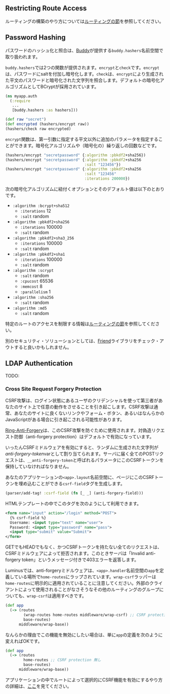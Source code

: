 ## Restricting Route Access

ルーティングの構築のやり方については[ルーティングの節](/docs/routes.md#restricting_access)を参照してください。

## Password Hashing

パスワードのハッシュ化と照合は、[Buddy](https://github.com/funcool/buddy)が提供する`buddy.hashers`名前空間で取り扱われます。

`buddy.hashers`では2つの関数が提供されます。`encrypt`と`check`です。`encrypt`は、パスワードにsaltを付加し暗号化します。`check`は、`encrypt`により生成された平文のパスワードと暗号化された文字列を照合します。デフォルトの暗号化アルゴリズムとしてBCryptが採用されています。

```clojure
(ns myapp.auth
  (:require
   ...
   [buddy.hashers :as hashers]))

(def raw "secret")
(def encrypted (hashers/encrypt raw))
(hashers/check raw encrypted)
```

`encrypt`関数は、第一引数に指定する平文以外に追加のパラメータを指定することができます。暗号化アルゴリズムや（暗号化の）繰り返しの回数などです。

```clojure
(hashers/encrypt "secretpassword" {:algorithm :pbkdf2+sha256})
(hashers/encrypt "secretpassword" {:algorithm :pbkdf2+sha256
                                   :salt "123456"})
(hashers/encrypt "secretpassword" {:algorithm :pbkdf2+sha256
                                   :salt "123456"
                                   :iterations 200000})
```

次の暗号化アルゴリズムに紐付くオプションとそのデフォルト値は以下のとおりです。

* `:algorithm :bcrypt+sha512`
    * `:iterations` 12
    * `:salt` random
* `:algorithm :pbkdf2+sha256`
    * `:iterations` 100000
    * `:salt` random
* `:algorithm :pbkdf2+sha3_256`
    * `:iterations` 100000
    * `:salt` random
* `:algorithm :pbkdf2+sha1`
    * `:iterations` 100000
    * `:salt` random
* `:algorithm :scrypt`
    * `:salt` random
    * `:cpucost` 65536
    * `:memcost` 8
    * `:parallelism` 1
* `:algorithm :sha256`
    * `:salt` random
* `:algorithm :md5`
    * `:salt` random

特定のルートのアクセスを制限する情報は[ルーティングの節](/docs/routes.md#marking_routes_as_restricted)を参照してください。

別のセキュリティ・ソリューションとしては、[Friend](https://github.com/cemerick/friend)ライブラリをチェック・アウトすると良いかもしれません。

## LDAP Authentication

TODO:

### Cross Site Request Forgery Protection

CSRF攻撃は、ログイン状態にあるユーザのクリデンシャルを使って第三者があなたのサイト上で任意の動作をさせることを引き起こします。CSRF攻撃は通常、あなたのサイトに良くないリンクやフォーム・ボタン、あるいはなんらかのJavaScriptがある場合に引き起こされる可能性があります。

[Ring-Anti-Forgery](https://github.com/ring-clojure/ring-anti-forgery)は、このCSRF攻撃を防ぐために使用されます。対偽造リクエスト防御（anti-forgery protection）はデフォルトで有効になっています。

いったんCSRFミドルウェアを有効にすると、ランダムに生成された文字列が*anti-forgery-token*varとして割り当てられます。サーバに届く全てのPOSTリクエストは、`__anti-forgery-token`と呼ばれるパラメータにこのCSRFトークンを保持していなければなりません。

あなたのアプリケーションの`<app>.layout`名前空間に、ページにこのCSRFトークンを埋め込むことができる`csrf-field`タグを生成します。

```clojure
(parser/add-tag! :csrf-field (fn [_ _] (anti-forgery-field)))
```

HTMLテンプレートの中でこのタグを次のようにして利用できます。

```xml
<form name="input" action="/login" method="POST">
  {% csrf-field %}
  Username: <input type="text" name="user">
  Password: <input type="password" name="pass">
  <input type="submit" value="Submit">
</form>
```

GETでもHEADでもなく、かつCSRFトークンを持たない全てのリクエストは、CSRFミドルウェアによって拒否されます。このときサーバは「Invalid anti-forgery token」というメッセージ付きで403エラーを返答します。

Luminusでは、anti-forgeryミドルウェアは、`<app>.handler`名前空間の`app`を定義している場所で`home-routes`にラップされています。`wrap-csrf`ラッパーは`home-routes`に明示的に適用されていることに注意してください。外部のクライアントによって使用されることがなさそうなその他のルーティングのグループについても、`wrap-csrf`は適用すべきです。

```clojure
(def app
  (-> (routes
        (wrap-routes home-routes middleware/wrap-csrf) ;; CSRF protection でラップ
        base-routes)
      middleware/wrap-base))
```

なんらかの理由でこの機能を無効にしたい場合は、単に`app`の定義を次のように変えればOKです。

```clojure
(def app
  (-> (routes
        home-routes ;; CSRF protection 無し
        base-routes)
      middleware/wrap-base))
```

アプリケーションの中でルートによって選択的にCSRF機能を有効にするやり方の詳細は、[ここ](/docs/services.md#csrf)を見てください。
